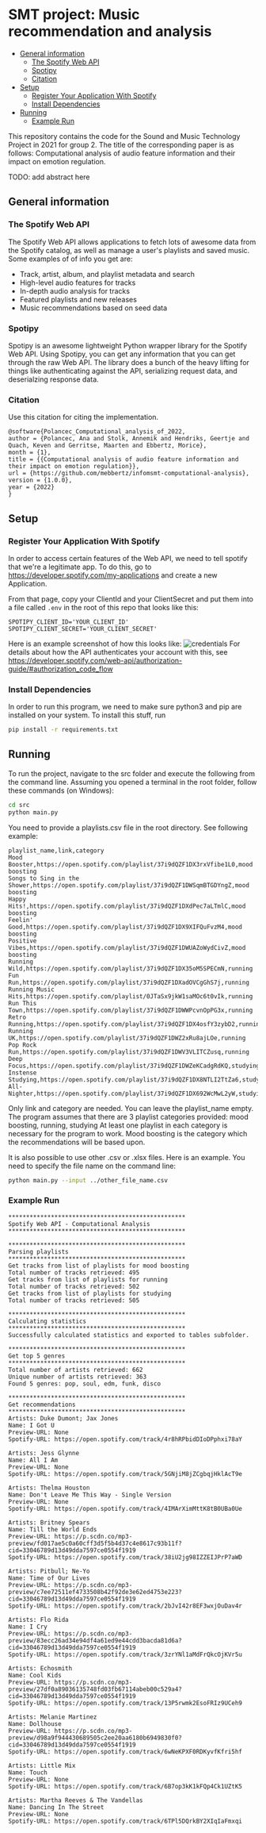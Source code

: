 # SMT project: Music recommendation and analysis <!-- omit in toc -->
- [General information](#general-information)
  - [The Spotify Web API](#the-spotify-web-api)
  - [Spotipy](#spotipy)
  - [Citation](#citation)
- [Setup](#setup)
  - [Register Your Application With Spotify](#register-your-application-with-spotify)
  - [Install Dependencies](#install-dependencies)
- [Running](#running)
  - [Example Run](#example-run)

This repository contains the code for the Sound and Music Technology Project in 2021 for group 2. The title of the corresponding paper is as follows: Computational analysis of audio feature information and their impact on emotion regulation.

TODO: add abstract here

## General information

### The Spotify Web API
The Spotify Web API allows applications to fetch lots of awesome data from the Spotify catalog, as well as manage
a user's playlists and saved music.  Some examples of of info you get are:

  - Track, artist, album, and playlist metadata and search
  - High-level audio features for tracks
  - In-depth audio analysis for tracks
  - Featured playlists and new releases
  - Music recommendations based on seed data

### Spotipy

Spotipy is an awesome lightweight Python wrapper library for the Spotify Web API.  Using Spotipy, you can get any information
that you can get through the raw Web API.  The library does a bunch of the heavy lifting for things like authenticating
against the API, serializing request data, and deserialzing response data.

### Citation

Use this citation for citing the implementation.
```
@software{Polancec_Computational_analysis_of_2022,
author = {Polancec, Ana and Stolk, Annemik and Hendriks, Geertje and Quach, Keven and Gerritse, Maarten and Ebbertz, Morice},
month = {1},
title = {{Computational analysis of audio feature information and their impact on emotion regulation}},
url = {https://github.com/mebbertz/infomsmt-computational-analysis},
version = {1.0.0},
year = {2022}
}
```

## Setup

### Register Your Application With Spotify

In order to access certain features of the Web API, we need to tell spotify that we're a legitimate app.
To do this, go to https://developer.spotify.com/my-applications and create a new Application.

From that page, copy your ClientId and your ClientSecret and put them into a file called
`.env` in the root of this repo that looks like this:
```
SPOTIPY_CLIENT_ID='YOUR_CLIENT_ID'
SPOTIPY_CLIENT_SECRET='YOUR_CLIENT_SECRET'
```
Here is an example screenshot of how this looks like:
![credentials](assets/spotify_credentials.png)
For details about how the API authenticates your account with this, see
https://developer.spotify.com/web-api/authorization-guide/#authorization_code_flow

### Install Dependencies

In order to run this program, we need to make sure python3 and pip are installed on your system.
To install this stuff, run

```bash
pip install -r requirements.txt
```

## Running

To run the project, navigate to the src folder and execute the following from the command line. Assuming you opened a terminal in the root folder, follow these commands (on Windows):

```bash
cd src
python main.py
```

You need to provide a playlists.csv file in the root directory. See following example:

```
playlist_name,link,category
Mood Booster,https://open.spotify.com/playlist/37i9dQZF1DX3rxVfibe1L0,mood boosting
Songs to Sing in the Shower,https://open.spotify.com/playlist/37i9dQZF1DWSqmBTGDYngZ,mood boosting
Happy Hits!,https://open.spotify.com/playlist/37i9dQZF1DXdPec7aLTmlC,mood boosting
Feelin' Good,https://open.spotify.com/playlist/37i9dQZF1DX9XIFQuFvzM4,mood boosting
Positive Vibes,https://open.spotify.com/playlist/37i9dQZF1DWUAZoWydCivZ,mood boosting
Running Wild,https://open.spotify.com/playlist/37i9dQZF1DX35oM5SPECmN,running
Fun Run,https://open.spotify.com/playlist/37i9dQZF1DXadOVCgGhS7j,running
Running Music Hits,https://open.spotify.com/playlist/0JTaSx9jkW1saMOc6t0vIk,running
Run This Town,https://open.spotify.com/playlist/37i9dQZF1DWWPcvnOpPG3x,running
Retro Running,https://open.spotify.com/playlist/37i9dQZF1DX4osfY3zybD2,running
Running UK,https://open.spotify.com/playlist/37i9dQZF1DWZ2xRu8ajLOe,running
Pop Rock Run,https://open.spotify.com/playlist/37i9dQZF1DWV3VLITCZusq,running
Deep Focus,https://open.spotify.com/playlist/37i9dQZF1DWZeKCadgRdKQ,studying
Instense Studying,https://open.spotify.com/playlist/37i9dQZF1DX8NTLI2TtZa6,studying
All-Nighter,https://open.spotify.com/playlist/37i9dQZF1DX692WcMwL2yW,studying
```

Only link and category are needed. You can leave the playlist_name empty. The program assumes that there are 3 playlist categories provided:
mood boosting, running, studying
At least one playlist in each category is necessary for the program to work. Mood boosting is the category which the recommendations will be based upon.

It is also possible to use other .csv or .xlsx files. Here is an example. You need to specify the file name on the command line:

```bash
python main.py --input ../other_file_name.csv
```

### Example Run

```
**************************************************
Spotify Web API - Computational Analysis
**************************************************

**************************************************
Parsing playlists
**************************************************
Get tracks from list of playlists for mood boosting
Total number of tracks retrieved: 495
Get tracks from list of playlists for running
Total number of tracks retrieved: 502
Get tracks from list of playlists for studying
Total number of tracks retrieved: 505

**************************************************
Calculating statistics
**************************************************
Successfully calculated statistics and exported to tables subfolder.

**************************************************
Get top 5 genres
**************************************************
Total number of artists retrieved: 662
Unique number of artists retrieved: 363
Found 5 genres: pop, soul, edm, funk, disco

**************************************************
Get recommendations
**************************************************
Artists: Duke Dumont; Jax Jones
Name: I Got U
Preview-URL: None
Spotify-URL: https://open.spotify.com/track/4r8hRPbidDIoDPphxi78aY

Artists: Jess Glynne
Name: All I Am
Preview-URL: None
Spotify-URL: https://open.spotify.com/track/5GNjiM8jZCgbqjHklAcT9e

Artists: Thelma Houston
Name: Don't Leave Me This Way - Single Version
Preview-URL: None
Spotify-URL: https://open.spotify.com/track/4IMArXimMttK8tB0UBa0Ue

Artists: Britney Spears
Name: Till the World Ends
Preview-URL: https://p.scdn.co/mp3-preview/fd017ae5c0a60cff3d5f5b4d37c4e8617c93b11f?cid=33046789d13d49dda7597ce0554f1919
Spotify-URL: https://open.spotify.com/track/38iU2jg98IZZEIJPrP7aWD

Artists: Pitbull; Ne-Yo
Name: Time of Our Lives
Preview-URL: https://p.scdn.co/mp3-preview/c7ee72511ef4733508b42f92de3e62ed4753e223?cid=33046789d13d49dda7597ce0554f1919
Spotify-URL: https://open.spotify.com/track/2bJvI42r8EF3wxjOuDav4r

Artists: Flo Rida
Name: I Cry
Preview-URL: https://p.scdn.co/mp3-preview/83ecc26ad34e94df4a61ed9e44cdd3bacda81d6a?cid=33046789d13d49dda7597ce0554f1919
Spotify-URL: https://open.spotify.com/track/3zrYNl1aMdFrQkcOjKVr5u

Artists: Echosmith
Name: Cool Kids
Preview-URL: https://p.scdn.co/mp3-preview/27df0a89036135748fd03fb67114abeb00c529a4?cid=33046789d13d49dda7597ce0554f1919
Spotify-URL: https://open.spotify.com/track/13P5rwmk2EsoFRIz9UCeh9

Artists: Melanie Martinez
Name: Dollhouse
Preview-URL: https://p.scdn.co/mp3-preview/d98a9f944430689505c2ee20aa6180b6949830f0?cid=33046789d13d49dda7597ce0554f1919
Spotify-URL: https://open.spotify.com/track/6wNeKPXF0RDKyvfKfri5hf

Artists: Little Mix
Name: Touch
Preview-URL: None
Spotify-URL: https://open.spotify.com/track/6B7op3kK1kFQp4Ck1UZtK5

Artists: Martha Reeves & The Vandellas
Name: Dancing In The Street
Preview-URL: None
Spotify-URL: https://open.spotify.com/track/6TPl5DQrkBY2XIqIaFmxqi
```
